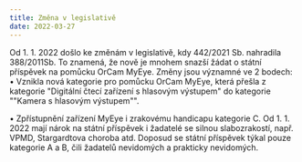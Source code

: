 ```yaml
---
title: Změna v legislativě  
date: 2022-03-27
---
```


Od 1. 1. 2022 došlo ke změnám v legislativě, kdy 442/2021 Sb. nahradila 388/2011Sb. 
To znamená, že nově je mnohem snazší žádat o státní příspěvek na pomůcku OrCam MyEye.
Změny jsou významné ve 2 bodech:
• Vznikla nová kategorie pro pomůcku OrCam MyEye, která přešla z kategorie "Digitální čtecí zařízení s hlasovým výstupem" do kategorie 
""Kamera s hlasovým výstupem"".

• Zpřístupnění zařízení MyEye i zrakovému handicapu kategorie C. Od 1. 1. 2022 mají nárok na státní příspěvek i žadatelé se silnou slabozrakostí, např. VPMD, Stargardtova choroba atd. Doposud se státní příspěvek týkal pouze kategorie A a B, čili žadatelů nevidomých a prakticky nevidomých.
